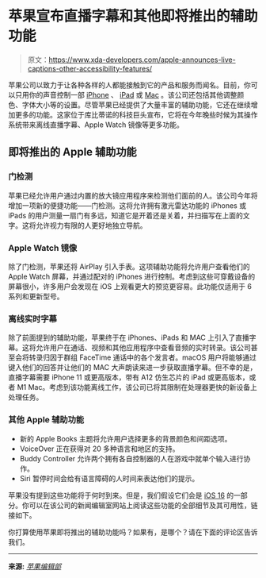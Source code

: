 # 苹果宣布直播字幕和其他即将推出的辅助功能

> 原文：<https://www.xda-developers.com/apple-announces-live-captions-other-accessibility-features/>

苹果公司以致力于让各种各样的人都能接触到它的产品和服务而闻名。目前，你可以只用你的声音控制一部 [iPhone](http://xda-developers.com/best-iphone) 、 [iPad](http://xda-developers.com/best-ipad) 或 [Mac](http://xda-developers.com/best-macs) 。该公司还包括其他调整颜色、字体大小等的设置。尽管苹果已经提供了大量丰富的辅助功能，它还在继续增加更多的功能。这家位于库比蒂诺的科技巨头宣布，它将在今年晚些时候为其操作系统带来离线直播字幕、Apple Watch 镜像等更多功能。

## 即将推出的 Apple 辅助功能

### 门检测

苹果已经允许用户通过内置的放大镜应用程序来检测他们面前的人。该公司今年将增加一项新的便捷功能——门检测。这将允许拥有激光雷达功能的 iPhones 或 iPads 的用户测量一扇门有多远，知道它是开着还是关着，并扫描写在上面的文字。这将允许视力有限的人更好地独立导航。

### Apple Watch 镜像

除了门检测，苹果还将 AirPlay 引入手表。这项辅助功能将允许用户查看他们的 Apple Watch 屏幕，并通过配对的 iPhones 进行控制。考虑到这些可穿戴设备的屏幕很小，许多用户会发现在 iOS 上观看更大的预览更容易。此功能仅适用于 6 系列和更新型号。

### 离线实时字幕

除了前面提到的辅助功能，苹果终于在 iPhones、iPads 和 MAC 上引入了直播字幕。这将允许用户在通话、视频和其他应用程序中查看音频的实时转录。该公司甚至会将转录归因于群组 FaceTime 通话中的各个发言者。macOS 用户将能够通过键入他们的回答并让他们的 MAC 大声朗读来进一步获取直播字幕。但不幸的是，直播字幕需要 iPhone 11 或更高版本，带有 A12 仿生芯片的 iPad 或更高版本，或者 M1 Mac。考虑到该功能离线工作，该公司已将其限制在处理器更快的新设备上处理任务。

### 其他 Apple 辅助功能

*   新的 Apple Books 主题将允许用户选择更多的背景颜色和间距选项。
*   VoiceOver 正在获得对 20 多种语言和地区的支持。
*   Buddy Controller 允许两个拥有各自控制器的人在游戏中就单个输入进行协作。
*   Siri 暂停时间会给有语言障碍的人时间来表达他们的提示。

苹果没有提到这些功能将于何时到来。但是，我们假设它们会是 [iOS 16](https://www.xda-developers.com/wwdc22-wishlist-ios-16-features/) 的一部分。你可以在该公司的新闻编辑室网站上阅读这些功能的全部细节及其可用性，链接如下。

你打算使用苹果即将推出的辅助功能吗？如果有，是哪个？请在下面的评论区告诉我们。

* * *

**来源:** [*苹果编辑部*](https://www.apple.com/newsroom/2022/05/apple-previews-innovative-accessibility-features/)